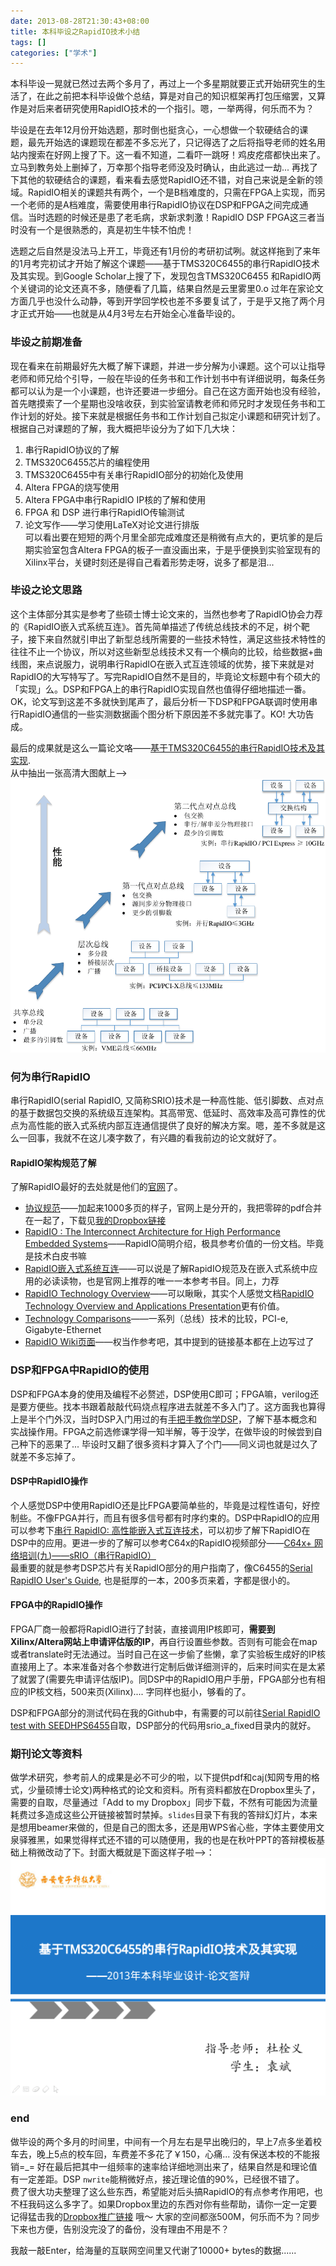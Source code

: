 ```yaml
---
date: 2013-08-28T21:30:43+08:00
title: 本科毕设之RapidIO技术小结
tags: []
categories: ["学术"]
---
```


本科毕设一晃就已然过去两个多月了，再过上一个多星期就要正式开始研究生的生活了，在此之前把本科毕设做个总结，算是对自己的知识框架再打包压缩罢，又算作是对后来者研究使用RapidIO技术的一个指引。嗯，一举两得，何乐而不为？  

毕设是在去年12月份开始选题，那时倒也挺贪心，一心想做一个软硬结合的课题，最先开始选的课题现在都差不多忘光了，只记得选了之后将指导老师的姓名用站内搜索在好网上搜了下。这一看不知道，二看吓一跳呀！鸡皮疙瘩都快出来了。立马到教务处上删掉了，万幸那个指导老师没及时确认，由此逃过一劫...  再找了下其他的软硬结合的课题，看来看去感觉RapidIO还不错，对自己来说是全新的领域。RapidIO相关的课题共有两个，一个是B档难度的，只需在FPGA上实现，而另一个老师的是A档难度，需要使用串行RapidIO协议在DSP和FPGA之间完成通信。当时选题的时候还是患了老毛病，求新求刺激！RapidIO DSP FPGA这三者当时没有一个是很熟悉的，真是初生牛犊不怕虎！  

选题之后自然是没法马上开工，毕竟还有1月份的考研初试咧。就这样拖到了来年的1月考完初试才开始了解这个课题——基于TMS320C6455的串行RapidIO技术及其实现。到Google Scholar上搜了下，发现包含TMS320C6455 和RapidIO两个关键词的论文还真不多，随便看了几篇，结果自然是云里雾里0.o 过年在家论文方面几乎也没什么动静，等到开学回学校也差不多要复试了，于是乎又拖了两个月才正式开始——也就是从4月3号左右开始全心准备毕设的。  

### 毕设之前期准备  
现在看来在前期最好先大概了解下课题，并进一步分解为小课题。这个可以让指导老师和师兄给个引导，一般在毕设的任务书和工作计划书中有详细说明，每条任务都可以认为是一个小课题，也许还要进一步细分。自己在这方面开始也没有经验，首先瞎摸索了一个星期也没啥收获，到实验室请教老师和师兄时才发现任务书和工作计划的好处。接下来就是根据任务书和工作计划自己拟定小课题和研究计划了。根据自己对课题的了解，我大概把毕设分为了如下几大块：  

1. 串行RapidIO协议的了解    
2. TMS320C6455芯片的编程使用  
3. TMS320C6455中有关串行RapidIO部分的初始化及使用  
4. Altera FPGA的烧写使用  
5. Altera FPGA中串行RapidIO IP核的了解和使用  
6. FPGA 和 DSP 进行串行RapidIO传输测试  
7. 论文写作——学习使用LaTeX对论文进行排版  
可以看出要在短短的两个月里全部完成难度还是稍微有点大的，更坑爹的是后期实验室包含Altera FPGA的板子一直没画出来，于是乎便换到实验室现有的Xilinx平台，关键时刻还是得自己看着形势走呀，说多了都是泪...  

### 毕设之论文思路  
这个主体部分其实是参考了些硕士博士论文来的，当然也参考了RapidIO协会力荐的《RapidIO嵌入式系统互连》。首先简单描述了传统总线技术的不足，树个靶子，接下来自然就引申出了新型总线所需要的一些技术特性，满足这些技术特性的往往不止一个协议，所以对这些新型总线技术又有一个横向的比较，给些数据+曲线图，来点说服力，说明串行RapidIO在嵌入式互连领域的优势，接下来就是对RapidIO的大写特写了。写完RapidIO自然不是目的，毕竟论文标题中有个硕大的「实现」么。DSP和FPGA上的串行RapidIO实现自然也值得仔细地描述一番。OK，论文写到这差不多就快到尾声了，最后分析一下DSP和FPGA联调时使用串行RapidIO通信的一些实测数据画个图分析下原因差不多就完事了。KO! 大功告成。  

最后的成果就是这么一篇论文咯——[基于TMS320C6455的串行RapidIO技术及其实现](/downloads/基于TMS320C6455的串行RapidIO技术及其实现-1.2.pdf).    
从中抽出一张高清大图献上-->  
![总线互连的发展趋势](/pictures/misc/interconnects-trends.png)  

### 何为串行RapidIO  
串行RapidIO(serial RapidIO, 又简称SRIO)技术是一种高性能、低引脚数、点对点的基于数据包交换的系统级互连架构。其高带宽、低延时、高效率及高可靠性的优点为高性能的嵌入式系统内部互连通信提供了良好的解决方案。嗯，差不多就是这么一回事，我就不在这儿凑字数了，有兴趣的看我前边的论文就好了。  
#### RapidIO架构规范了解   
了解RapidIO最好的去处就是他们的[官网](http://www.rapidio.org/)了。    

* [协议规范](http://www.rapidio.org/specs/current)——加起来1000多页的样子，官网上是分开的，我把零碎的pdf合并在一起了，下载见[我的Dropbox链接](http://db.tt/d041O2fG)  
* [RapidIO : The Interconnect Architecture for High Performance Embedded Systems](http://www.rapidio.org/zdata/techwhitepaper_rev3.pdf)——RapidIO简明介绍，极具参考价值的一份文档。毕竟是技术白皮书嘛  
* [RapidIO嵌入式系统互连](http://book.douban.com/subject/1835451/)——可以说是了解RapidIO规范及在嵌入式系统中应用的必读读物，也是官网上推荐的唯一一本参考书目。同上，力荐  
* [RapidIO Technology Overview](http://www.rapidio.org/education/technology_overview/)——可以瞅瞅，其实个人感觉文档[RapidIO Technology Overview and Applications Presentation](http://www.rapidio.org/education/documents/RapidIO_Overview-Apps_v07.pdf)更有价值。  
* [Technology Comparisons](http://www.rapidio.org/education/technology_comparisons/)——一系列（总线）技术的比较，PCI-e, Gigabyte-Ethernet  
* [RapidIO Wiki页面](http://en.wikipedia.org/wiki/RapidIO)——权当作参考吧，其中提到的链接基本都在上边写过了  

### DSP和FPGA中RapidIO的使用  
DSP和FPGA本身的使用及编程不必赘述，DSP使用C即可；FPGA嘛，verilog还是要方便些。找本书跟着敲敲代码烧点程序进去就差不多入门了。这方面我也算得上是半个门外汉，当时DSP入门用过的有[手把手教你学DSP](http://book.douban.com/subject/6116205/)，了解下基本概念和实战操作用。FPGA之前选修课学得一知半解，等于没学，在做毕设的时候尝到自己种下的恶果了... 毕设时又翻了很多资料才算入了个门——同义词也就是过久了就差不多忘掉了。  

#### DSP中RapidIO操作  
个人感觉DSP中使用RapidIO还是比FPGA要简单些的，毕竟是过程性语句，好控制些。不像FPGA并行，而且有很多信号都有时序约束的。DSP中RapidIO的应用可以参考下[串行 RapidIO: 高性能嵌入式互连技术](http://www.ti.com.cn/general/cn/docs/gencontent.tsp?contentId=50741)，可以初步了解下RapidIO在DSP中的应用。更进一步的了解可以参考C64x的RapidIO视频部分——[C64x+ 网络培训(九)——sRIO（串行RapidIO）](http://www.chinaaet.com/video/817.html)  
最重要的就是参考DSP芯片有关RapidIO部分的用户指南了，像C6455的[Serial RapidIO User's Guide](http://www.ti.com/lit/ug/spru976e/spru976e.pdf), 也是挺厚的一本，200多页来着，字都是很小的。  

#### FPGA中的RapidIO操作  
FPGA厂商一般都将RapidIO进行了封装，直接调用IP核即可，**需要到Xilinx/Altera网站上申请评估版的IP**，再自行设置些参数。否则有可能会在map或者translate时无法通过。当时自己在这一步偷了些懒，拿了实验板生成好的IP核直接用上了。本来准备对各个参数进行定制后做详细测评的，后来时间实在是太紧了就罢了(需要先申请评估版IP)。同DSP中的RapidIO用户手册，FPGA部分也有相应的IP核文档，500来页(Xilinx).... 字同样也挺小，够看的了。   

DSP和FPGA部分的测试代码在我的Github中，有需要的可以前往[Serial RapidIO test with SEEDHPS6455](https://github.com/billryan/srio_test)自取，DSP部分的代码用srio_a_fixed目录内的就好。  

### 期刊论文等资料  
做学术研究，参考前人的成果是必不可少的啦，以下提供pdf和caj(知网专用的格式，少量硕博士论文)两种格式的论文和资料。所有资料都放在Dropbox里头了，需要的自取，尽量通过「Add to my Dropbox」同步下载，不然有可能因为流量耗费过多造成这些公开链接被暂时禁掉。`slides`目录下有我的答辩幻灯片，本来是想用beamer来做的，但是自己的图太多，还是用WPS省心些，字体主要使用文泉驿雅黑，如果觉得样式还不错的可以随便用，我的也是在秋叶PPT的答辩模板基础上稍微改动了下。封面大概就是下面这样子啦-->：  
![答辩slides封面](/pictures/misc/slides-thesis.png)  

### end  
做毕设的两个多月的时间里，中间有一个月左右是早出晚归的，早上7点多坐着校车去，晚上5点的校车回，车费差不多花了￥150，心痛... 没有保送本校的不能报销=\_=  好在最后把其中一组频率的速率给详细地测出来了，结果自然是和理论值有一定差距。DSP `nwrite`能稍微好点，接近理论值的90%，已经很不错了。  
费了很大功夫整理了这么些东西，希望能对后头搞RapidIO的有点参考作用吧，也不枉我码这么多字了。如果Dropbox里边的东西对你有些帮助，请你一定一定要记得猛击我的[Dropbox推广链接](http://db.tt/KS1HOz14) 哦～  大家的空间都涨500M，何乐而不为？同步下来也方便，告别没完没了的备份，没有理由不用是不？  

我敲一敲Enter，给海量的互联网空间里又代谢了10000+ bytes的数据......